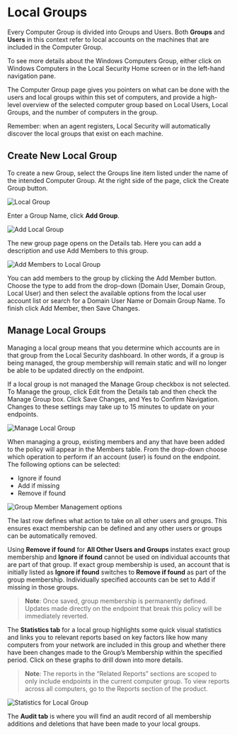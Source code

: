 [title]: # (Local Groups)
[tags]: # (Local Security,Groups)
[priority]: # (3002)
# Local Groups

Every Computer Group is divided into Groups and Users. Both **Groups** and **Users** in this context refer to local accounts on the machines that are included in the Computer Group.

To see more details about the Windows Computers Group, either click on Windows Computers in the Local Security Home screen or in the left-hand navigation pane.

The Computer Group page gives you pointers on what can be done with the users and local groups within this set of computers, and provide a high-level overview of the selected computer group based on Local Users, Local Groups, and the number of computers in the group.

Remember: when an agent registers, Local Security will automatically discover the local groups that exist on each machine.

## Create New Local Group

To create a new Group, select the Groups line item listed under the name of the intended Computer Group. At the right side of the page, click the Create Group button.

![Local Group](images/ls-home-cg.png)

Enter a Group Name, click __Add Group__.

![Add Local Group](images/ls-add-lg.png)

The new group page opens on the Details tab. Here you can add a description and use Add Members to this group.

![Add Members to Local Group](images/ls-add-members-lg.png)

You can add members to the group by clicking the Add Member button. Choose the type to add from the drop-down (Domain User, Domain Group, Local User) and then select the available options from the local user account list or search for a Domain User Name or Domain Group Name. To finish click Add Member, then Save Changes.

## Manage Local Groups
Managing a local group means that you determine which accounts are in that group from the Local Security dashboard. In other words, if a group is being managed, the group membership will remain static and will no longer be able to be updated directly on the endpoint.

If a local group is not managed the Manage Group checkbox is not selected. To Manage the group, click Edit from the Details tab and then check the Manage Group box. Click Save Changes, and Yes to Confirm Navigation. Changes to these settings may take up to 15 minutes to update on your endpoints.

![Manage Local Group](images/ls-manage-lg.png)

When managing a group, existing members and any that have been added to the policy will appear in the Members table. From the drop-down choose which operation to perform if an account (user) is found on the endpoint. The following options can be selected:

* Ignore if found
* Add if missing
* Remove if found

![Group Member Management options](images/ls-details-lg.png)

The last row defines what action to take on all other users and groups. This ensures exact membership can be defined and any other users or groups can be automatically removed.

Using __Remove if found__ for __All Other Users and Groups__ instates exact group membership and __Ignore if found__ cannot be used on individual accounts that are part of that group. If exact group membership is used, an account that is initially listed as __Ignore if found__ switches to __Remove if found__ as part of the group membership. Individually specified accounts can be set to Add if missing in those groups.  

>**Note**: Once saved, group membership is permanently defined. Updates made directly on the endpoint that break this policy will be immediately reverted.

The __Statistics tab__ for a local group highlights some quick visual statistics and links you to relevant reports based on key factors like how many computers from your network are included in this group and whether there have been changes made to the Group’s Membership within the specified period. Click on these graphs to drill down into more details.

>**Note**: The reports in the “Related Reports” sections are scoped to only include endpoints in the current computer group. To view reports across all computers, go to the Reports section of the product.

![Statistics for Local Group](images/ls-statistics-lg.png)

The __Audit tab__ is where you will find an audit record of all membership additions and deletions that have been made to your local groups.
